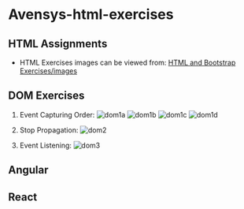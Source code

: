 # Avensys-html-exercises

## HTML Assignments

- HTML Exercises images can be viewed from: [HTML and Bootstrap Exercises/images](https://github.com/gideonfu55/Avensys-html-exercises/tree/master/HTML%20and%20Bootstrap%20Exercises/images)

## DOM Exercises

1. Event Capturing Order:
    ![dom1a](https://github.com/gideonfu55/Avensys-frontend-exercises/assets/94817218/9f2721f8-dbe5-4b18-8e26-cf7abbec4fcd)
    ![dom1b](https://github.com/gideonfu55/Avensys-html-exercises/assets/94817218/2ee0257f-243e-4b6c-8729-c12e0a82631e)
    ![dom1c](https://github.com/gideonfu55/Avensys-frontend-exercises/assets/94817218/e09a149d-85f7-4dee-903e-0c72ad14fa9e)
    ![dom1d](https://github.com/gideonfu55/Avensys-frontend-exercises/assets/94817218/651152b8-6e89-4a40-b09f-bcd76f8ec9c2)

2. Stop Propagation:
  ![dom2](https://github.com/gideonfu55/Avensys-html-exercises/assets/94817218/4aaa932e-e98c-4f96-aab0-1860a8ad2a27)

3. Event Listening:
  ![dom3](https://github.com/gideonfu55/Avensys-html-exercises/assets/94817218/edbdea00-44be-4435-8623-434329e498ae)

## Angular

## React
